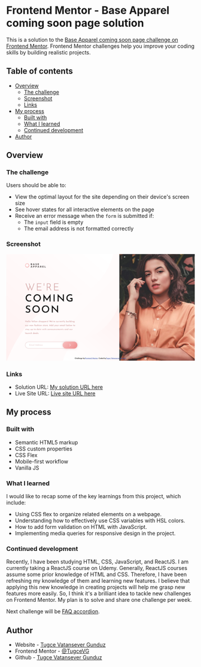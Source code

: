 # Frontend Mentor - Base Apparel coming soon page solution

This is a solution to the [Base Apparel coming soon page challenge on Frontend Mentor](https://www.frontendmentor.io/challenges/base-apparel-coming-soon-page-5d46b47f8db8a7063f9331a0). Frontend Mentor challenges help you improve your coding skills by building realistic projects.

## Table of contents

- [Overview](#overview)
  - [The challenge](#the-challenge)
  - [Screenshot](#screenshot)
  - [Links](#links)
- [My process](#my-process)
  - [Built with](#built-with)
  - [What I learned](#what-i-learned)
  - [Continued development](#continued-development)
- [Author](#author)

## Overview

### The challenge

Users should be able to:

- View the optimal layout for the site depending on their device's screen size
- See hover states for all interactive elements on the page
- Receive an error message when the `form` is submitted if:
  - The `input` field is empty
  - The email address is not formatted correctly

### Screenshot

![](./frontend-mentor-coming-soon-page.png)

### Links

- Solution URL: [My solution URL here](https://github.com/TugceVG/frontend-mentor-challenges/tree/main/coming-soon-page)
- Live Site URL: [Live site URL here](https://coming-soon-page-tugcevg.netlify.app/)

## My process

### Built with

- Semantic HTML5 markup
- CSS custom properties
- CSS Flex
- Mobile-first workflow
- Vanilla JS

### What I learned

I would like to recap some of the key learnings from this project, which include:

- Using CSS flex to organize related elements on a webpage.
- Understanding how to effectively use CSS variables with HSL colors.
- How to add form validation on HTML with JavaScript.
- Implementing media queries for responsive design in the project.

### Continued development

Recently, I have been studying HTML, CSS, JavaScript, and ReactJS. I am currently taking a ReactJS course on Udemy. Generally, ReactJS courses assume some prior knowledge of HTML and CSS. Therefore, I have been refreshing my knowledge of them and learning new features. I believe that applying this new knowledge in creating projects will help me grasp new features more easily. So, I think it's a brilliant idea to tackle new challenges on Frontend Mentor. My plan is to solve and share one challenge per week.

Next challenge will be [FAQ accordion](https://www.frontendmentor.io/challenges/faq-accordion-wyfFdeBwBz).

## Author

- Website - [Tugce Vatansever Gunduz](https://tugcevatansevergunduz.com/)
- Frontend Mentor - [@TugceVG](https://www.frontendmentor.io/profile/TugceVG)
- Github - [Tugce Vatansever Gunduz](https://github.com/TugceVG)
